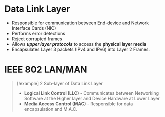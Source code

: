 # Data Link Layer
- Responsible for communication between End-device and Network Interface Cards (NIC)
- Performs error detections
- Reject corrupted frames
- Allows ___upper layer protocols___ to access the __physical layer media__
- Encapsulates Layer 3 packets (IPv4 and IPv6) into Layer 2 Frames.

# IEEE 802 LAN/MAN 
>[!example] 2 Sub-layer of Data Link Layer
>- __Logical Link Control (LLC)__ - Communicates between Networking Software at the Higher layer and Device Hardware at Lower Layer
>- __Media Access Control (MAC)__ - Responsible for data encapsulation and M.A.C.

